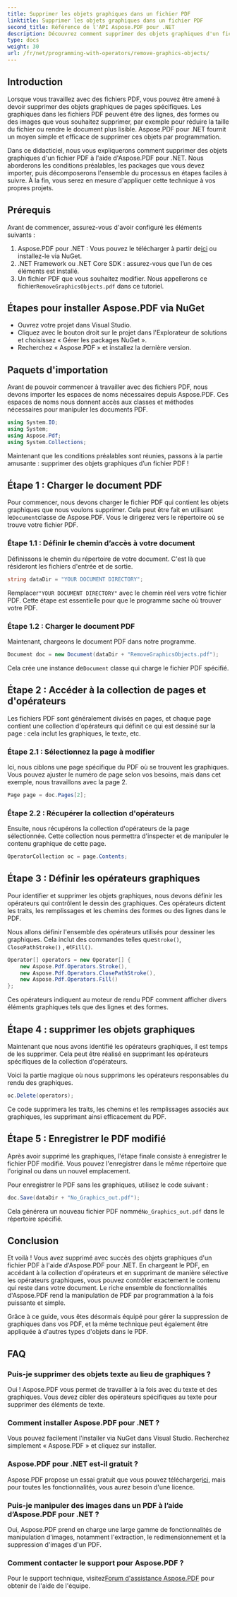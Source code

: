```yaml
---
title: Supprimer les objets graphiques dans un fichier PDF
linktitle: Supprimer les objets graphiques dans un fichier PDF
second_title: Référence de l'API Aspose.PDF pour .NET
description: Découvrez comment supprimer des objets graphiques d'un fichier PDF à l'aide d'Aspose.PDF pour .NET dans ce guide étape par étape. Simplifiez vos tâches de manipulation de PDF.
type: docs
weight: 30
url: /fr/net/programming-with-operators/remove-graphics-objects/
---
```

## Introduction

Lorsque vous travaillez avec des fichiers PDF, vous pouvez être amené à devoir supprimer des objets graphiques de pages spécifiques. Les graphiques dans les fichiers PDF peuvent être des lignes, des formes ou des images que vous souhaitez supprimer, par exemple pour réduire la taille du fichier ou rendre le document plus lisible. Aspose.PDF pour .NET fournit un moyen simple et efficace de supprimer ces objets par programmation.

Dans ce didacticiel, nous vous expliquerons comment supprimer des objets graphiques d'un fichier PDF à l'aide d'Aspose.PDF pour .NET. Nous aborderons les conditions préalables, les packages que vous devez importer, puis décomposerons l'ensemble du processus en étapes faciles à suivre. À la fin, vous serez en mesure d'appliquer cette technique à vos propres projets.

## Prérequis

Avant de commencer, assurez-vous d'avoir configuré les éléments suivants :

1.  Aspose.PDF pour .NET : Vous pouvez le télécharger à partir de[ici](https://releases.aspose.com/pdf/net/) ou installez-le via NuGet.
2. .NET Framework ou .NET Core SDK : assurez-vous que l’un de ces éléments est installé.
3.  Un fichier PDF que vous souhaitez modifier. Nous appellerons ce fichier`RemoveGraphicsObjects.pdf` dans ce tutoriel.

## Étapes pour installer Aspose.PDF via NuGet

- Ouvrez votre projet dans Visual Studio.
- Cliquez avec le bouton droit sur le projet dans l'Explorateur de solutions et choisissez « Gérer les packages NuGet ».
- Recherchez « Aspose.PDF » et installez la dernière version.
  
## Paquets d'importation

Avant de pouvoir commencer à travailler avec des fichiers PDF, nous devons importer les espaces de noms nécessaires depuis Aspose.PDF. Ces espaces de noms nous donnent accès aux classes et méthodes nécessaires pour manipuler les documents PDF.

```csharp
using System.IO;
using System;
using Aspose.Pdf;
using System.Collections;
```

Maintenant que les conditions préalables sont réunies, passons à la partie amusante : supprimer des objets graphiques d’un fichier PDF !

## Étape 1 : Charger le document PDF

 Pour commencer, nous devons charger le fichier PDF qui contient les objets graphiques que nous voulons supprimer. Cela peut être fait en utilisant le`Document`classe de Aspose.PDF. Vous le dirigerez vers le répertoire où se trouve votre fichier PDF.

### Étape 1.1 : Définir le chemin d’accès à votre document

Définissons le chemin du répertoire de votre document. C'est là que résideront les fichiers d'entrée et de sortie.

```csharp
string dataDir = "YOUR DOCUMENT DIRECTORY";
```

 Remplacer`"YOUR DOCUMENT DIRECTORY"` avec le chemin réel vers votre fichier PDF. Cette étape est essentielle pour que le programme sache où trouver votre PDF.

### Étape 1.2 : Charger le document PDF

Maintenant, chargeons le document PDF dans notre programme.

```csharp
Document doc = new Document(dataDir + "RemoveGraphicsObjects.pdf");
```

 Cela crée une instance de`Document` classe qui charge le fichier PDF spécifié.

## Étape 2 : Accéder à la collection de pages et d'opérateurs

Les fichiers PDF sont généralement divisés en pages, et chaque page contient une collection d'opérateurs qui définit ce qui est dessiné sur la page : cela inclut les graphiques, le texte, etc.

### Étape 2.1 : Sélectionnez la page à modifier

Ici, nous ciblons une page spécifique du PDF où se trouvent les graphiques. Vous pouvez ajuster le numéro de page selon vos besoins, mais dans cet exemple, nous travaillons avec la page 2.

```csharp
Page page = doc.Pages[2];
```

### Étape 2.2 : Récupérer la collection d'opérateurs

Ensuite, nous récupérons la collection d'opérateurs de la page sélectionnée. Cette collection nous permettra d'inspecter et de manipuler le contenu graphique de cette page.

```csharp
OperatorCollection oc = page.Contents;
```

## Étape 3 : Définir les opérateurs graphiques

Pour identifier et supprimer les objets graphiques, nous devons définir les opérateurs qui contrôlent le dessin des graphiques. Ces opérateurs dictent les traits, les remplissages et les chemins des formes ou des lignes dans le PDF.

 Nous allons définir l'ensemble des opérateurs utilisés pour dessiner les graphiques. Cela inclut des commandes telles que`Stroke()`, `ClosePathStroke()` , et`Fill()`.

```csharp
Operator[] operators = new Operator[] {
    new Aspose.Pdf.Operators.Stroke(),
    new Aspose.Pdf.Operators.ClosePathStroke(),
    new Aspose.Pdf.Operators.Fill()
};
```

Ces opérateurs indiquent au moteur de rendu PDF comment afficher divers éléments graphiques tels que des lignes et des formes.

## Étape 4 : supprimer les objets graphiques

Maintenant que nous avons identifié les opérateurs graphiques, il est temps de les supprimer. Cela peut être réalisé en supprimant les opérateurs spécifiques de la collection d'opérateurs.

Voici la partie magique où nous supprimons les opérateurs responsables du rendu des graphiques.

```csharp
oc.Delete(operators);
```

Ce code supprimera les traits, les chemins et les remplissages associés aux graphiques, les supprimant ainsi efficacement du PDF.

## Étape 5 : Enregistrer le PDF modifié

Après avoir supprimé les graphiques, l'étape finale consiste à enregistrer le fichier PDF modifié. Vous pouvez l'enregistrer dans le même répertoire que l'original ou dans un nouvel emplacement.

Pour enregistrer le PDF sans les graphiques, utilisez le code suivant :

```csharp
doc.Save(dataDir + "No_Graphics_out.pdf");
```

 Cela générera un nouveau fichier PDF nommé`No_Graphics_out.pdf` dans le répertoire spécifié.

## Conclusion

Et voilà ! Vous avez supprimé avec succès des objets graphiques d'un fichier PDF à l'aide d'Aspose.PDF pour .NET. En chargeant le PDF, en accédant à la collection d'opérateurs et en supprimant de manière sélective les opérateurs graphiques, vous pouvez contrôler exactement le contenu qui reste dans votre document. Le riche ensemble de fonctionnalités d'Aspose.PDF rend la manipulation de PDF par programmation à la fois puissante et simple.

Grâce à ce guide, vous êtes désormais équipé pour gérer la suppression de graphiques dans vos PDF, et la même technique peut également être appliquée à d'autres types d'objets dans le PDF.

## FAQ

### Puis-je supprimer des objets texte au lieu de graphiques ?

Oui ! Aspose.PDF vous permet de travailler à la fois avec du texte et des graphiques. Vous devez cibler des opérateurs spécifiques au texte pour supprimer des éléments de texte.

### Comment installer Aspose.PDF pour .NET ?

Vous pouvez facilement l'installer via NuGet dans Visual Studio. Recherchez simplement « Aspose.PDF » et cliquez sur installer.

### Aspose.PDF pour .NET est-il gratuit ?

 Aspose.PDF propose un essai gratuit que vous pouvez télécharger[ici](https://releases.aspose.com/), mais pour toutes les fonctionnalités, vous aurez besoin d'une licence.

### Puis-je manipuler des images dans un PDF à l’aide d’Aspose.PDF pour .NET ?

Oui, Aspose.PDF prend en charge une large gamme de fonctionnalités de manipulation d'images, notamment l'extraction, le redimensionnement et la suppression d'images d'un PDF.

### Comment contacter le support pour Aspose.PDF ?

 Pour le support technique, visitez[Forum d'assistance Aspose.PDF](https://forum.aspose.com/c/pdf/10) pour obtenir de l'aide de l'équipe.